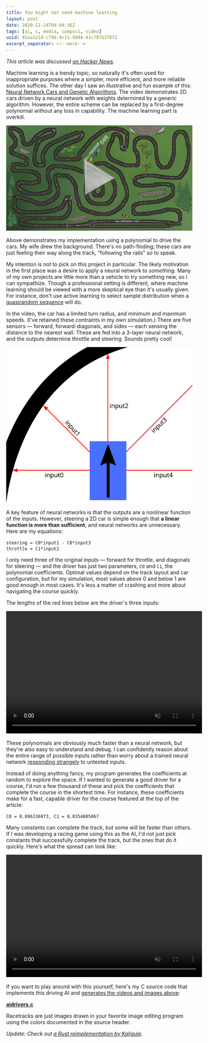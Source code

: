 ```yaml
---
title: You might not need machine learning
layout: post
date: 2020-11-24T04:04:36Z
tags: [ai, c, media, compsci, video]
uuid: 91aa121d-c796-4c11-99d4-41c707637672
excerpt_separator: <!--more-->
---
```


*This article was discussed [on Hacker News][hn].*

Machine learning is a trendy topic, so naturally it's often used for
inappropriate purposes where a simpler, more efficient, and more reliable
solution suffices. The other day I saw an illustrative and fun example of
this: [Neural Network Cars and Genetic Algorithms][orig]. The video
demonstrates 2D cars driven by a neural network with weights determined by
a generic algorithm. However, the entire scheme can be replaced by a
first-degree polynomial without any loss in capability. The machine
learning part is overkill.

[![](/img/screenshot/racetrack.jpg)][racetrack]

<!--more-->

Above demonstrates my implementation using a polynomial to drive the cars.
My wife drew the background. There's no path-finding; these cars are just
feeling their way along the track, "following the rails" so to speak.

My intention is not to pick on this project in particular. The likely
motivation in the first place was a desire to apply a neural network to
*something*. Many of my own projects are little more than a vehicle to try
something new, so I can sympathize. Though a professional setting is
different, where machine learning should be viewed with a more skeptical
eye than it's usually given. For instance, don't use active learning to
select sample distribution when a [quasirandom sequence][qr] will do.

In the video, the car has a limited turn radius, and minimum and maximum
speeds. (I've retained these contraints in my own simulation.) There are
five sensors — forward, forward-diagonals, and sides — each sensing the
distance to the nearest wall. These are fed into a 3-layer neural network,
and the outputs determine throttle and steering. Sounds pretty cool!

![](/img/diagram/racecar.svg)

A key feature of neural networks is that the outputs are a nonlinear
function of the inputs. However, steering a 2D car is simple enough that
**a linear function is more than sufficient**, and neural networks are
unnecessary. Here are my equations:

    steering = C0*input1 - C0*input3
    throttle = C1*input2

I only need three of the original inputs — forward for throttle, and
diagonals for steering — and the driver has just two parameters, `C0` and
`C1`, the polynomial coefficients. Optimal values depend on the track
layout and car configuration, but for my simulation, most values above 0
and below 1 are good enough in most cases. It's less a matter of crashing
and more about navigating the course quickly.

The lengths of the red lines below are the driver's three inputs:

<video src="/vid/racecar.mp4" width="530" height="330"
       loop muted autoplay controls>
</video>

These polynomials are obviously much faster than a neural network, but
they're also easy to understand and debug. I can confidently reason about
the entire range of possible inputs rather than worry about a trained
neural network [responding strangely][troj] to untested inputs.

Instead of doing anything fancy, my program generates the coefficients at
random to explore the space. If I wanted to generate a good driver for a
course, I'd run a few thousand of these and pick the coefficients that
complete the course in the shortest time. For instance, these coefficients
make for a fast, capable driver for the course featured at the top of the
article:

    C0 = 0.896336973, C1 = 0.0354805067

Many constants can complete the track, but some will be faster than
others. If I was developing a racing game using this as the AI, I'd not
just pick constants that successfully complete the track, but the ones
that do it quickly. Here's what the spread can look like:

<video src="/vid/racecars.mp4" width="530" height="330"
       loop muted autoplay controls>
</video>

If you want to play around with this yourself, here's my C source code
that implements this driving AI and [generates the videos and images
above][mm]:

**[aidrivers.c][gist]**

Racetracks are just images drawn in your favorite image editing program
using the colors documented in the source header.

*Update: Check out [a Rust reimplementation by Kaligule][kaligule].*


[gist]: https://gist.github.com/skeeto/da7b2ac95730aa767c8faf8ec309815c
[hn]: https://news.ycombinator.com/item?id=25196574
[kaligule]: https://schauderbasis.de/posts/fun_errors/
[mm]: /blog/2017/11/03/
[orig]: https://www.youtube.com/watch?v=-sg-GgoFCP0
[qr]: http://extremelearning.com.au/unreasonable-effectiveness-of-quasirandom-sequences/
[racetrack]: https://nullprogram.com/video/?v=racetrack
[troj]: https://arxiv.org/abs/1903.06638
